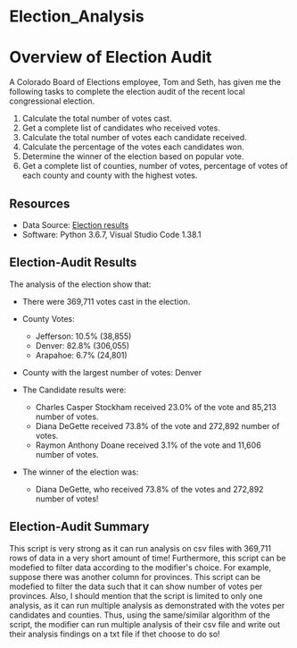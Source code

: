 # Election_Analysis

# Overview of Election Audit
A Colorado Board of Elections employee, Tom and Seth, has given me the following tasks to complete the election audit of the recent local congressional election.

1. Calculate the total number of votes cast.
2. Get a complete list of candidates who received votes.
3. Calculate the total number of votes each candidate received.
4. Calculate the percentage of the votes each candidates won.
5. Determine the winner of the election based on popular vote.
6. Get a complete list of counties, number of votes, percentage of votes of each county and county with the highest votes.

## Resources
- Data Source: [Election results](/Resources/election_results.csv)
- Software: Python 3.6.7, Visual Studio Code 1.38.1

## Election-Audit Results
The analysis of the election show that:
- There were 369,711 votes cast in the election.

- County Votes:
    - Jefferson: 10.5% (38,855)
    - Denver: 82.8% (306,055)
    - Arapahoe: 6.7% (24,801)

- County with the largest number of votes: Denver

- The Candidate results were:
    - Charles Casper Stockham received 23.0% of the vote and 85,213 number of votes.
    - Diana DeGette received 73.8% of the vote and 272,892 number of votes.
    - Raymon Anthony Doane received 3.1% of the vote and 11,606 number of votes. 

- The winner of the election was:
    - Diana DeGette, who received 73.8% of the votes and 272,892 number of votes!
 
 ## Election-Audit Summary
 This script is very strong as it can run analysis on csv files with 369,711 rows of data in a very short amount of time! Furthermore, this script can be modefied to filter data according to the modifier's choice. For example, suppose there was another column for provinces. This script can be modefied to filter the data such that it can show number of votes per provinces. Also, I should mention that the script is limited to only one analysis, as it can run multiple analysis as demonstrated with the votes per candidates and counties. Thus, using the same/similar algorithm of the script, the modifier can run multiple analysis of their csv file and write out their analysis findings on a txt file if thet choose to do so!  
